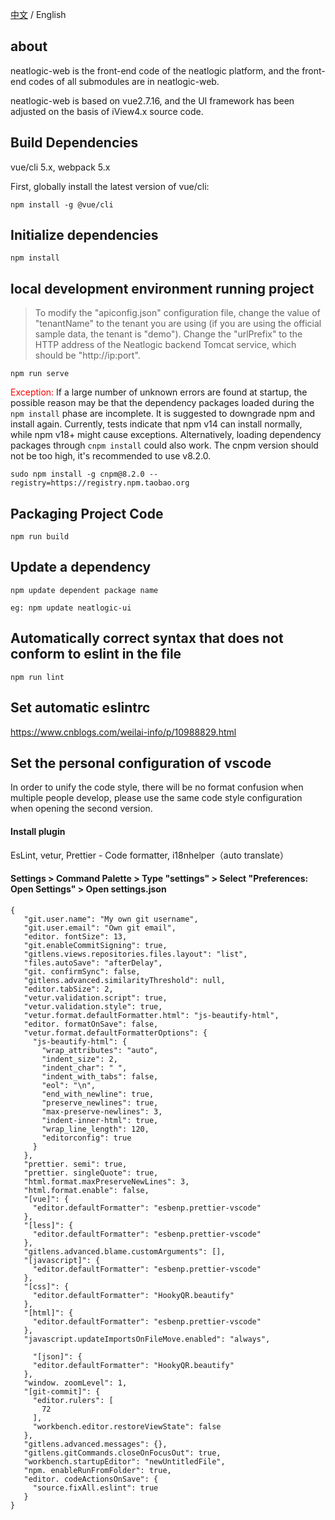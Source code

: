 [中文](README.md) / English

## about
neatlogic-web is the front-end code of the neatlogic platform, and the front-end codes of all submodules are in neatlogic-web.

neatlogic-web is based on vue2.7.16, and the UI framework has been adjusted on the basis of iView4.x source code.

## Build Dependencies
vue/cli 5.x, webpack 5.x

First, globally install the latest version of vue/cli:
```
npm install -g @vue/cli
```

## Initialize dependencies
```
npm install
```

## local development environment running project
>To modify the "apiconfig.json" configuration file, change the value of "tenantName" to the tenant you are using (if you are using the official sample data, the tenant is "demo"). Change the "urlPrefix" to the HTTP address of the Neatlogic backend Tomcat service, which should be "http://ip:port".
```
npm run serve
```
<font color="red">Exception:</font>
If a large number of unknown errors are found at startup, the possible reason may be that the dependency packages loaded during the `npm install` phase are incomplete. It is suggested to downgrade npm and install again. Currently, tests indicate that npm v14 can install normally, while npm v18+ might cause exceptions. Alternatively, loading dependency packages through `cnpm install` could also work. The cnpm version should not be too high, it's recommended to use v8.2.0.
```
sudo npm install -g cnpm@8.2.0 --registry=https://registry.npm.taobao.org
```

## Packaging Project Code
```
npm run build
```

## Update a dependency
```
npm update dependent package name

eg: npm update neatlogic-ui
```
## Automatically correct syntax that does not conform to eslint in the file
```
npm run lint
```

## Set automatic eslintrc
https://www.cnblogs.com/weilai-info/p/10988829.html


## Set the personal configuration of vscode
In order to unify the code style, there will be no format confusion when multiple people develop, please use the same code style configuration when opening the second version.
#### Install plugin
EsLint, vetur, Prettier - Code formatter, i18nhelper（auto translate）

#### Settings > Command Palette > Type "settings" > Select "Preferences: Open Settings" > Open settings.json
```
{
   "git.user.name": "My own git username",
   "git.user.email": "Own git email",
   "editor. fontSize": 13,
   "git.enableCommitSigning": true,
   "gitlens.views.repositories.files.layout": "list",
   "files.autoSave": "afterDelay",
   "git. confirmSync": false,
   "gitlens.advanced.similarityThreshold": null,
   "editor.tabSize": 2,
   "vetur.validation.script": true,
   "vetur.validation.style": true,
   "vetur.format.defaultFormatter.html": "js-beautify-html",
   "editor. formatOnSave": false,
   "vetur.format.defaultFormatterOptions": {
     "js-beautify-html": {
       "wrap_attributes": "auto",
       "indent_size": 2,
       "indent_char": " ",
       "indent_with_tabs": false,
       "eol": "\n",
       "end_with_newline": true,
       "preserve_newlines": true,
       "max-preserve-newlines": 3,
       "indent-inner-html": true,
       "wrap_line_length": 120,
       "editorconfig": true
     }
   },
   "prettier. semi": true,
   "prettier. singleQuote": true,
   "html.format.maxPreserveNewLines": 3,
   "html.format.enable": false,
   "[vue]": {
     "editor.defaultFormatter": "esbenp.prettier-vscode"
   },
   "[less]": {
     "editor.defaultFormatter": "esbenp.prettier-vscode"
   },
   "gitlens.advanced.blame.customArguments": [],
   "[javascript]": {
     "editor.defaultFormatter": "esbenp.prettier-vscode"
   },
   "[css]": {
     "editor.defaultFormatter": "HookyQR.beautify"
   },
   "[html]": {
     "editor.defaultFormatter": "esbenp.prettier-vscode"
   },
   "javascript.updateImportsOnFileMove.enabled": "always",

     "[json]": {
     "editor.defaultFormatter": "HookyQR.beautify"
   },
   "window. zoomLevel": 1,
   "[git-commit]": {
     "editor.rulers": [
       72
     ],
     "workbench.editor.restoreViewState": false
   },
   "gitlens.advanced.messages": {},
   "gitlens.gitCommands.closeOnFocusOut": true,
   "workbench.startupEditor": "newUntitledFile",
   "npm. enableRunFromFolder": true,
   "editor. codeActionsOnSave": {
     "source.fixAll.eslint": true
   }
}

```